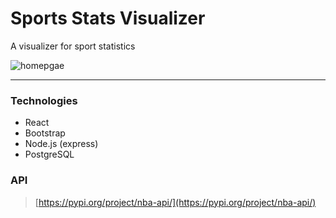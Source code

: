 # Sports Stats Visualizer

A visualizer for sport statistics

![homepgae](https://user-images.githubusercontent.com/40698347/72876586-a8f62800-3cab-11ea-8b5a-332514dde6a6.png)

---

### Technologies
- React
- Bootstrap
- Node.js (express)
- PostgreSQL

### API
> [https://pypi.org/project/nba-api/](https://pypi.org/project/nba-api/)
